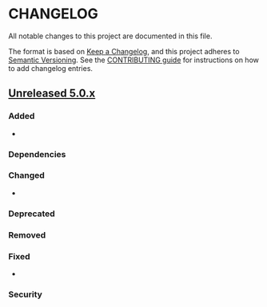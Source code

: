 # CHANGELOG
All notable changes to this project are documented in this file.

The format is based on [Keep a Changelog](https://keepachangelog.com/en/1.0.0/), and this project adheres to [Semantic Versioning](https://semver.org/spec/v2.0.0.html). See the [CONTRIBUTING guide](./CONTRIBUTING.md#Changelog) for instructions on how to add changelog entries.

## [Unreleased 5.0.x]
### Added
- 

### Dependencies

### Changed
- 

### Deprecated

### Removed

### Fixed
- 

### Security

[Unreleased 5.0.x]: https://github.com/wazuh/wazuh-indexer/compare/main...main
